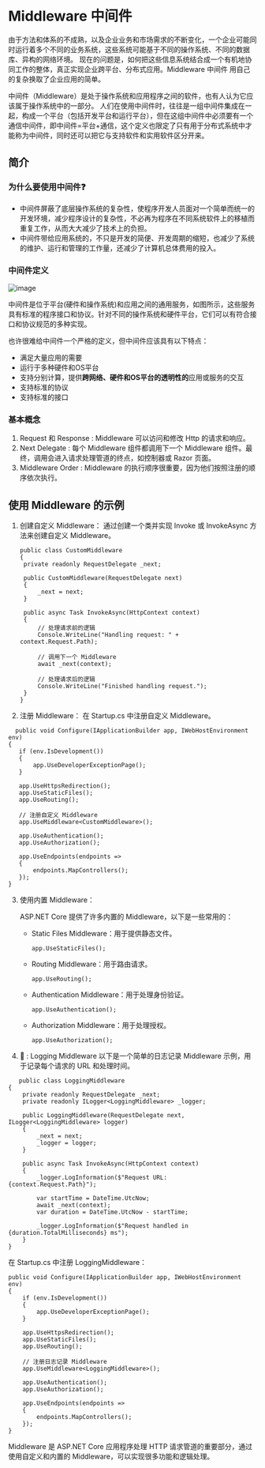 # Middleware 中间件
由于方法和体系的不成熟，以及企业业务和市场需求的不断变化，一个企业可能同时运行着多个不同的业务系统，这些系统可能基于不同的操作系统、不同的数据库、异构的网络环境。
现在的问题是，如何把这些信息系统结合成一个有机地协同工作的整体，真正实现企业跨平台、分布式应用。Middleware 中间件 用自己的复杂换取了企业应用的简单。


中间件（Middleware）是处于操作系统和应用程序之间的软件，也有人认为它应该属于操作系统中的一部分。
人们在使用中间件时，往往是一组中间件集成在一起，构成一个平台（包括开发平台和运行平台），但在这组中间件中必须要有一个通信中间件，即中间件=平台+通信，这个定义也限定了只有用于分布式系统中才能称为中间件，同时还可以把它与支持软件和实用软件区分开来。

## 简介
### 为什么要使用中间件❓
- 中间件屏蔽了底层操作系统的复杂性，使程序开发人员面对一个简单而统一的开发环境，减少程序设计的复杂性，不必再为程序在不同系统软件上的移植而重复工作，从而大大减少了技术上的负担。
- 中间件带给应用系统的，不只是开发的简便、开发周期的缩短，也减少了系统的维护、运行和管理的工作量，还减少了计算机总体费用的投入。

### 中间件定义
![image](https://github.com/vlvvh/C-sharp-learn/assets/160467935/a754fa18-7c7b-4cea-9aab-a86d7ea13508)

中间件是位于平台(硬件和操作系统)和应用之间的通用服务，如图所示，这些服务具有标准的程序接口和协议。针对不同的操作系统和硬件平台，它们可以有符合接口和协议规范的多种实现。    

也许很难给中间件一个严格的定义，但中间件应该具有以下特点：
- 满足大量应用的需要
- 运行于多种硬件和OS平台
- 支持分别计算，提供**跨网络、硬件和OS平台的透明性的**应用或服务的交互
- 支持标准的协议
- 支持标准的接口

### 基本概念
1. Request 和 Response : Middleware 可以访问和修改 Http 的请求和响应。
2. Next Delegate : 每个 Middleware 组件都调用下一个 Middleware 组件。最终，调用会进入请求处理管道的终点，如控制器或 Razor 页面。
3. Middleware Order : Middleware 的执行顺序很重要，因为他们按照注册的顺序依次执行。

## 使用 Middleware 的示例 
1. 创建自定义 Middleware：
   通过创建一个类并实现 Invoke 或 InvokeAsync 方法来创建自定义 Middleware。
   ~~~
   public class CustomMiddleware
   {
    private readonly RequestDelegate _next;

    public CustomMiddleware(RequestDelegate next)
    {
        _next = next;
    }

    public async Task InvokeAsync(HttpContext context)
    {
        // 处理请求前的逻辑
        Console.WriteLine("Handling request: " + context.Request.Path);

        // 调用下一个 Middleware
        await _next(context);

        // 处理请求后的逻辑
        Console.WriteLine("Finished handling request.");
    }
   }
   ~~~
2. 注册 Middleware：
   在 Startup.cs 中注册自定义 Middleware。
 ~~~
   public void Configure(IApplicationBuilder app, IWebHostEnvironment env)
{
    if (env.IsDevelopment())
    {
        app.UseDeveloperExceptionPage();
    }
    
    app.UseHttpsRedirection();
    app.UseStaticFiles();
    app.UseRouting();

    // 注册自定义 Middleware
    app.UseMiddleware<CustomMiddleware>();

    app.UseAuthentication();
    app.UseAuthorization();

    app.UseEndpoints(endpoints =>
    {
        endpoints.MapControllers();
    });
}
 ~~~
3. 使用内置 Middleware：
   
   ASP.NET Core 提供了许多内置的 Middleware，以下是一些常用的：
   - Static Files Middleware：用于提供静态文件。
     ~~~
     app.UseStaticFiles();
     ~~~
   - Routing Middleware：用于路由请求。
     ~~~
     app.UseRouting();
     ~~~
   - Authentication Middleware：用于处理身份验证。
     ~~~
     app.UseAuthentication();
     ~~~
   - Authorization Middleware：用于处理授权。
     ~~~
     app.UseAuthorization();
     ~~~
     
4. 🌰 : Logging Middleware
以下是一个简单的日志记录 Middleware 示例，用于记录每个请求的 URL 和处理时间。
~~~
   public class LoggingMiddleware
{
    private readonly RequestDelegate _next;
    private readonly ILogger<LoggingMiddleware> _logger;

    public LoggingMiddleware(RequestDelegate next, ILogger<LoggingMiddleware> logger)
    {
        _next = next;
        _logger = logger;
    }

    public async Task InvokeAsync(HttpContext context)
    {
        _logger.LogInformation($"Request URL: {context.Request.Path}");

        var startTime = DateTime.UtcNow;
        await _next(context);
        var duration = DateTime.UtcNow - startTime;

        _logger.LogInformation($"Request handled in {duration.TotalMilliseconds} ms");
    }
}
 ~~~
在 Startup.cs 中注册 LoggingMiddleware：
~~~
public void Configure(IApplicationBuilder app, IWebHostEnvironment env)
{
    if (env.IsDevelopment())
    {
        app.UseDeveloperExceptionPage();
    }
    
    app.UseHttpsRedirection();
    app.UseStaticFiles();
    app.UseRouting();

    // 注册日志记录 Middleware
    app.UseMiddleware<LoggingMiddleware>();

    app.UseAuthentication();
    app.UseAuthorization();

    app.UseEndpoints(endpoints =>
    {
        endpoints.MapControllers();
    });
}
~~~
Middleware 是 ASP.NET Core 应用程序处理 HTTP 请求管道的重要部分，通过使用自定义和内置的 Middleware，可以实现很多功能和逻辑处理。
